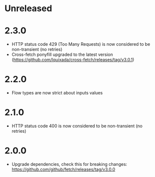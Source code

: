 # Unreleased

# 2.3.0
- HTTP status code 429 (Too Many Requests) is now considered to be non-transient (no retries)
- Cross-fetch ponyfill upgraded to the latest version (https://github.com/lquixada/cross-fetch/releases/tag/v3.0.1)

# 2.2.0
- Flow types are now strict about inputs values

# 2.1.0
- HTTP status code 400 is now considered to be non-transient (no retries)

# 2.0.0
- Upgrade dependencies, check this for breaking changes: https://github.com/github/fetch/releases/tag/v3.0.0
